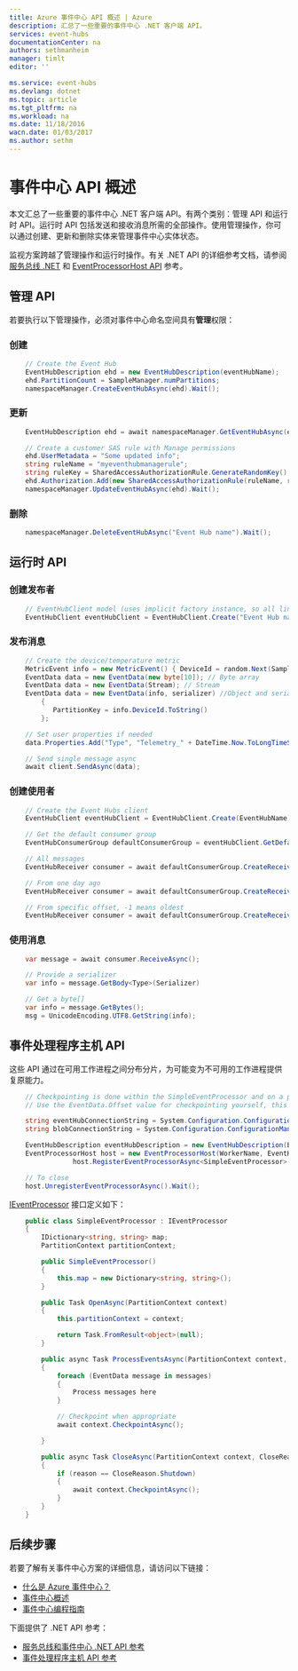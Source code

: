 ```yaml
---
title: Azure 事件中心 API 概述 | Azure
description: 汇总了一些重要的事件中心 .NET 客户端 API。
services: event-hubs
documentationCenter: na
authors: sethmanheim
manager: timlt
editor: ''

ms.service: event-hubs
ms.devlang: dotnet
ms.topic: article
ms.tgt_pltfrm: na
ms.workload: na
ms.date: 11/18/2016
wacn.date: 01/03/2017
ms.author: sethm
---
```


# 事件中心 API 概述
本文汇总了一些重要的事件中心 .NET 客户端 API。有两个类别：管理 API 和运行时 API。运行时 API 包括发送和接收消息所需的全部操作。使用管理操作，你可以通过创建、更新和删除实体来管理事件中心实体状态。

监视方案跨越了管理操作和运行时操作。有关 .NET API 的详细参考文档，请参阅[服务总线 .NET](https://msdn.microsoft.com/zh-cn/library/azure/mt419900.aspx) 和 [EventProcessorHost API](https://msdn.microsoft.com/zh-cn/library/azure/mt445521.aspx) 参考。

## 管理 API
若要执行以下管理操作，必须对事件中心命名空间具有**管理**权限：

### 创建

```csharp
    // Create the Event Hub
    EventHubDescription ehd = new EventHubDescription(eventHubName);
    ehd.PartitionCount = SampleManager.numPartitions;
    namespaceManager.CreateEventHubAsync(ehd).Wait();
```

### 更新

```csharp
    EventHubDescription ehd = await namespaceManager.GetEventHubAsync(eventHubName);

    // Create a customer SAS rule with Manage permissions
    ehd.UserMetadata = "Some updated info";
    string ruleName = "myeventhubmanagerule";
    string ruleKey = SharedAccessAuthorizationRule.GenerateRandomKey();
    ehd.Authorization.Add(new SharedAccessAuthorizationRule(ruleName, ruleKey, new AccessRights[] {AccessRights.Manage, AccessRights.Listen, AccessRights.Send} )); 
    namespaceManager.UpdateEventHubAsync(ehd).Wait();
```

### 删除

```csharp
    namespaceManager.DeleteEventHubAsync("Event Hub name").Wait();
```

## 运行时 API
### 创建发布者

```csharp
    // EventHubClient model (uses implicit factory instance, so all links on same connection)
    EventHubClient eventHubClient = EventHubClient.Create("Event Hub name");
```

### 发布消息

```csharp
    // Create the device/temperature metric
    MetricEvent info = new MetricEvent() { DeviceId = random.Next(SampleManager.NumDevices), Temperature = random.Next(100) };
    EventData data = new EventData(new byte[10]); // Byte array
    EventData data = new EventData(Stream); // Stream 
    EventData data = new EventData(info, serializer) //Object and serializer 
        {
           PartitionKey = info.DeviceId.ToString()
        };

    // Set user properties if needed
    data.Properties.Add("Type", "Telemetry_" + DateTime.Now.ToLongTimeString());

    // Send single message async
    await client.SendAsync(data);
```

### 创建使用者

```csharp
    // Create the Event Hubs client
    EventHubClient eventHubClient = EventHubClient.Create(EventHubName);

    // Get the default consumer group
    EventHubConsumerGroup defaultConsumerGroup = eventHubClient.GetDefaultConsumerGroup();

    // All messages
    EventHubReceiver consumer = await defaultConsumerGroup.CreateReceiverAsync(shardId: index);

    // From one day ago
    EventHubReceiver consumer = await defaultConsumerGroup.CreateReceiverAsync(shardId: index, startingDateTimeUtc:DateTime.Now.AddDays(-1));

    // From specific offset, -1 means oldest
    EventHubReceiver consumer = await defaultConsumerGroup.CreateReceiverAsync(shardId: index,startingOffset:-1); 
```

### 使用消息

```csharp
    var message = await consumer.ReceiveAsync();

    // Provide a serializer
    var info = message.GetBody<Type>(Serializer)

    // Get a byte[]
    var info = message.GetBytes(); 
    msg = UnicodeEncoding.UTF8.GetString(info);
```

## 事件处理程序主机 API
这些 API 通过在可用工作进程之间分布分片，为可能变为不可用的工作进程提供复原能力。

```csharp
    // Checkpointing is done within the SimpleEventProcessor and on a per-consumerGroup per-partition basis, workers resume from where they last left off.
    // Use the EventData.Offset value for checkpointing yourself, this value is unique per partition.

    string eventHubConnectionString = System.Configuration.ConfigurationManager.AppSettings["Microsoft.ServiceBus.ConnectionString"];
    string blobConnectionString = System.Configuration.ConfigurationManager.AppSettings["AzureStorageConnectionString"]; // Required for checkpoint/state

    EventHubDescription eventHubDescription = new EventHubDescription(EventHubName);
    EventProcessorHost host = new EventProcessorHost(WorkerName, EventHubName, defaultConsumerGroup.GroupName, eventHubConnectionString, blobConnectionString);
                host.RegisterEventProcessorAsync<SimpleEventProcessor>();

    // To close
    host.UnregisterEventProcessorAsync().Wait();   
```

[IEventProcessor](https://msdn.microsoft.com/zh-cn/library/azure/microsoft.servicebus.messaging.ieventprocessor.aspx) 接口定义如下：

```csharp
    public class SimpleEventProcessor : IEventProcessor
    {
        IDictionary<string, string> map;
        PartitionContext partitionContext;

        public SimpleEventProcessor()
        {
            this.map = new Dictionary<string, string>();
        }

        public Task OpenAsync(PartitionContext context)
        {
            this.partitionContext = context;

            return Task.FromResult<object>(null);
        }

        public async Task ProcessEventsAsync(PartitionContext context, IEnumerable<EventData> messages)
        {
            foreach (EventData message in messages)
            {
                Process messages here
            }

            // Checkpoint when appropriate
            await context.CheckpointAsync();

        }

        public async Task CloseAsync(PartitionContext context, CloseReason reason)
        {
            if (reason == CloseReason.Shutdown)
            {
                await context.CheckpointAsync();
            }
        }
    }
```

## 后续步骤
若要了解有关事件中心方案的详细信息，请访问以下链接：

- [什么是 Azure 事件中心？](./event-hubs-what-is-event-hubs.md)
- [事件中心概述](./event-hubs-overview.md)
- [事件中心编程指南](./event-hubs-programming-guide.md)

下面提供了 .NET API 参考：

- [服务总线和事件中心 .NET API 参考](https://msdn.microsoft.com/zh-cn/library/azure/mt419900.aspx)
- [事件处理程序主机 API 参考](https://msdn.microsoft.com/zh-cn/library/azure/mt445521.aspx)

<!---HONumber=Mooncake_Quality_Review_1230_2016-->